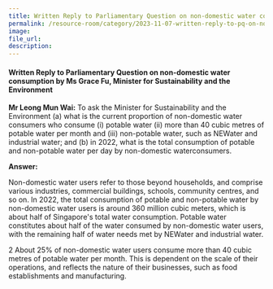 ```yaml
---
title: Written Reply to Parliamentary Question on non-domestic water consumption by Ms Grace Fu, Minister for Sustainability and the Environment
permalink: /resource-room/category/2023-11-07-written-reply-to-pq-on-non-domestic-water-consumption/
image:
file_url:
description:
---
```

 
#### Written Reply to Parliamentary Question on non-domestic water consumption by Ms Grace Fu, Minister for Sustainability and the Environment

**Mr Leong Mun Wai:** To ask the Minister for Sustainability and the Environment (a) what is the current proportion of non-domestic water consumers who consume (i) potable water (ii) more than 40 cubic metres of potable water per month and (iii) non-potable water, such as NEWater and industrial water; and (b) in 2022, what is the total consumption of potable and non-potable water per day by non-domestic waterconsumers.

**Answer:**

Non-domestic water users refer to those beyond households, and comprise various industries, commercial buildings, schools, community centres, and so on. In 2022, the total consumption of potable and non-potable water by non-domestic water users is around 360 million cubic meters, which is about half of Singapore's total water consumption. Potable water constitutes about half of the water consumed by non-domestic water users, with the remaining half of water needs met by NEWater and industrial water.

2 About 25% of non-domestic water users consume more than 40 cubic metres of potable water per month. This is dependent on the scale of their operations, and reflects the nature of their businesses, such as food establishments and manufacturing.
